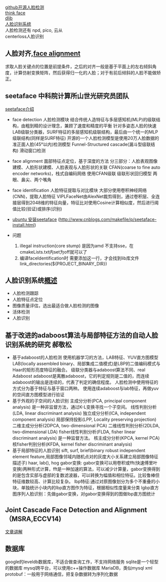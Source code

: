 [github开源人脸检测](https://github.com/shanren7/real_time_face_recognition)  
[think face](http://www.thinkface.cn/portal.php)  
[dlib](http://dlib.net/)  
[人脸识别系统](http://www.cnblogs.com/hrlnw/p/6226287.html)  
人脸检测还有 npd, pico, 云从    
centerloss人脸识别  


## 人脸对齐,[face alignment](http://blog.csdn.net/eastlhu/article/details/25063193)
求取人脸关键点的位置是前提条件，之后的对齐一般是基于平面上的左右倾斜角度，计算仿射变换矩阵，然后获得归一化的人脸；对于有前后倾斜的人脸不能做矫正。

## seetaface 中科院计算所山世光研究员团队
[seetaface介绍](https://zhuanlan.zhihu.com/p/22451474)

- face detection 人脸检测模块
    结合传统人造特征与多层感知机(MLP)的级联结构，由粗到精的设计理念，兼顾了速度和精度的平衡
    针对多姿态人脸的快速LAB级联分类器，SURF特征的多层感知机级联结构，最后由一个统一的MLP级联结构(同样是SURF特征)
    开源的一个人脸检测模型是使用20万人脸数据的准正面人脸(45°以内)检测模型
    Funnel-Structured cascade(漏斗型级联结构)
    滑动窗口检测

- face alignment 面部特征点定位，基于深度的方法
    分三部分：人脸表观图像建模、人脸形状建模、人脸表观与人脸形状的关联
    CFAN(coarse to fine auto encoder networks)，栈式自编码网络
    使用CFAN级联
    级联形状回归模型
    两眼、鼻尖、两个嘴角

- face identification 人脸特征提取与对比模块
    大部分使用卷积神经网络(CNN)，提取人脸特征
    VIPLFaceNet由AlexNet裁剪得到，通过卷积层、全连接层得到2048维的特征向量，特征比对使用Cosine计算相似度，然后进行阈值比较(验证)或排序(识别)
- [ubuntu 安装seetaface](http://www.nljb.net/default/%E5%9C%A8Ubuntu%E4%B8%ADBuild%E4%BA%BA%E8%84%B8%E8%AF%86%E5%88%AB%E5%BC%95%E6%93%8ESeetaFace/)
(http://www.cnblogs.com/makefile/p/seetaface-install.html)

- 问题
    1. illegal instruction(core stump)
        是因为amd 不支持sse，在cmakeLists.txt内set为off就可以了
    2. 编译faceIdentification时
    需要添加这一行，才会找到lib库文件 link_directories(${PROJECT_BINARY_DIR})

## 人脸识别系统[概述](http://blog.sina.com.cn/s/blog_6ae1839101012fbb.html)
- 人脸检测跟踪
- 人脸特征点定位
- 图像质量评估，选出最适合做人脸检测的图像
- 活体检测
- 人脸识别

## 基于改进的adaboost算法与局部特征方法的自动人脸识别系统的研究 郝敬松
- 基于adaboost的人脸检测
    使用机器学习的方法，LAB特征、YUV直方图模型
    LAB(locally assembled binary、局部集成二值模式)是LBP的二值编码模式与Haar的矩形亮度特征的融合。
    级联分类器与adaboost算法不同、real Adaboost
    adaboost是离散adaboost，它的判定规则是二值的，而连续adaboost的输出是连续的，代表了判定的确信程度。
    人脸检测中使用特征的方式分为基于特征与基于窗口两种。
    使用连续adaboost与lab特征，再做yuv的空间直方图模型进行验证
- 基于外观的子空间的人脸识别
    主成分分析(PCA, principal component analysis)
        是一种非监督方法，通过K-L变换寻找一个子空间。
    线性判别分析(LDA, linear discriminant analysis)
    独立成分分析(ICA, independent component analysis)
    局部保持投影(LPP, Locality preserving projection)
    二维主成分分析(2DPCA, two-dimensional PCA)
    二维线性判别分析(2DLDA, two-dimensional LDA)
    fisher线性判别分析(FLDA, fisher linear discriminant analysis)
        是一种监督方法。
    核主成分分析(KPCA, kernel PCA)
    核fisher判别分析(KFDA, kernel fisher discriminant analysis)
- 基于局部特征的人脸识别
    sift, surf, brief(binary robust independent element feature,局部图像邻域内随机点对的灰度大小关系建立局部图像特征描述子)
    haar, lab(), hog
    gabor变换: gabor变换可以用卷积或fft(快速傅里叶变换)两种形式计算，fft是一种加速的算法，可以减少计算量，gabor变换得到的是包含实部与虚部的复数滤波器，可以转换为幅值和相位特征。比较鲁棒但特征维数较高、计算比较复杂。
    lbp特征:通过对原图像划分为多个不重叠的小块，单独统计小块内的lbp直方图作为特征，根据相似性度量来分类
    lgbp直方图序列人脸识别：先做gabor变换，对gabor变换得到的图做lbp直方图统计


## Joint Cascade Face Detection and Alignment（MSRA,ECCV14)
[文章讲解](http://blog.jobbole.com/85783/)

## 数据库
google的leveldb数据库，不适合做查询工作，不支持网络服务
sqlite是一个轻型的数据库
mysql跨平台，可以使用c++操作数据库
MariaDB，类似mysql
xml   
protobuf：一般用于网络通信，把复杂数据转为序列化数据  